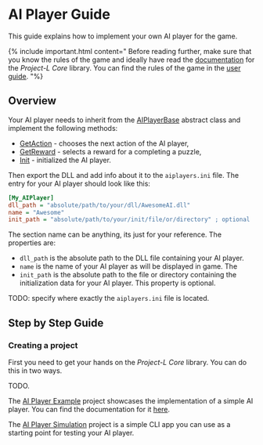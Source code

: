 # AI Player Guide

This guide explains how to implement your own AI player for the game.

{% include important.html content="
Before reading further, make sure that you know the rules of the game and ideally have read the [documentation](../TechnicalDocs/core/index) for the *Project-L Core* library. You can find the rules of the game in the [user guide](../UserDocs/index).
"%}

## Overview

Your AI player needs to inherit from the [AIPlayerBase](../ProjectLCoreDocs/html/T_ProjectLCore_Players_AIPlayerBase.htm) abstract class and implement the following methods:

- [GetAction](../ProjectLCoreDocs/html/M_ProjectLCore_Players_AIPlayerBase_GetAction.htm) - chooses the next action of the AI player,
- [GetReward](../ProjectLCoreDocs/html/M_ProjectLCore_Players_AIPlayerBase_GetReward.htm) - selects a reward for a completing a puzzle,
- [Init](../ProjectLCoreDocs/html/M_ProjectLCore_Players_AIPlayerBase_Init.htm) - initialized the AI player.

Then export the DLL and add info about it to the `aiplayers.ini` file. The entry for your AI player should look like this:

```ini
[My_AIPlayer]
dll_path = "absolute/path/to/your/dll/AwesomeAI.dll"
name = "Awesome"
init_path = "absolute/path/to/your/init/file/or/directory" ; optional
```

The section name can be anything, its just for your reference. The properties are:

- `dll_path` is the absolute path to the DLL file containing your AI player.
- `name` is the name of your AI player as will be displayed in game. The
- `init_path` is the absolute path to the file or directory containing the initialization data for your AI player. This property is optional.

TODO: specify where exactly the `aiplayers.ini` file is located.

## Step by Step Guide

### Creating a project

First you need to get your hands on the _Project-L Core_ library. You can do this in two ways.

TODO.

The [AI Player Example](https://github.com/Couleslaw/Project-L/tree/master/ProjectL-CLI/AIPlayerExample) project showcases the implementation of a simple AI player. You can find the documentation for it [here](../AIPlayerExampleDocs/index.html).

The [AI Player Simulation](https://github.com/Couleslaw/Project-L/tree/master/ProjectL-CLI/AIPlayerSimulation) project is a simple CLI app you can use as a starting point for testing your AI player.
